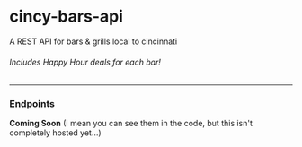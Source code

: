 # cincy-bars-api
A REST API for bars &amp; grills local to cincinnati

###### Includes Happy Hour deals for each bar!

---

### Endpoints

**Coming Soon**
(I mean you can see them in the code, but this isn't completely hosted yet...)
